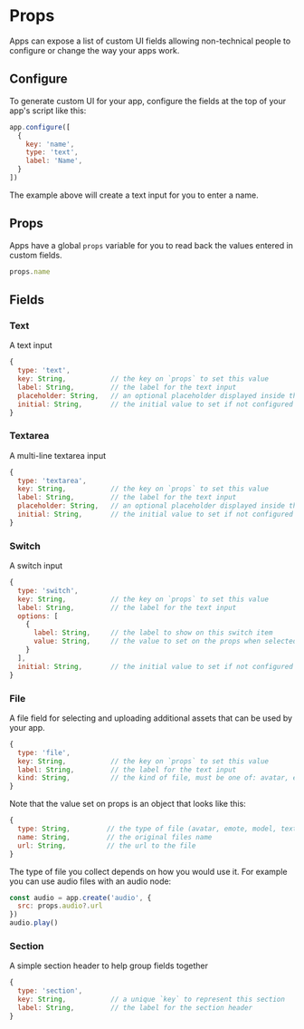 # Props

Apps can expose a list of custom UI fields allowing non-technical people to configure or change the way your apps work.

## Configure

To generate custom UI for your app, configure the fields at the top of your app's script like this:

```jsx
app.configure([
  {
    key: 'name',
    type: 'text',
    label: 'Name',
  }
])
```

The example above will create a text input for you to enter a name.

## Props

Apps have a global `props` variable for you to read back the values entered in custom fields.

```jsx
props.name
```

## Fields

### Text

A text input

```jsx
{
  type: 'text',
  key: String,           // the key on `props` to set this value
  label: String,         // the label for the text input
  placeholder: String,   // an optional placeholder displayed inside the input
  initial: String,       // the initial value to set if not configured
}
```

### Textarea

A multi-line textarea input

```jsx
{
  type: 'textarea',
  key: String,           // the key on `props` to set this value
  label: String,         // the label for the text input
  placeholder: String,   // an optional placeholder displayed inside the input
  initial: String,       // the initial value to set if not configured
}
```

### Switch

A switch input

```jsx
{
  type: 'switch',
  key: String,           // the key on `props` to set this value
  label: String,         // the label for the text input
  options: [
    {
      label: String,     // the label to show on this switch item
      value: String,     // the value to set on the props when selected
    }
  ],
  initial: String,       // the initial value to set if not configured
}
```

### File

A file field for selecting and uploading additional assets that can be used by your app.

```jsx
{
  type: 'file',
  key: String,           // the key on `props` to set this value
  label: String,         // the label for the text input
  kind: String,          // the kind of file, must be one of: avatar, emote, model, texture, hdr, audio
}
```

Note that the value set on props is an object that looks like this:

```jsx
{
  type: String,         // the type of file (avatar, emote, model, texture, hdr, audio)
  name: String,         // the original files name
  url: String,          // the url to the file
}
```

The type of file you collect depends on how you would use it. For example you can use audio files with an audio node:

```jsx
const audio = app.create('audio', {
  src: props.audio?.url
})
audio.play()
```

### Section

A simple section header to help group fields together

```jsx
{
  type: 'section',
  key: String,           // a unique `key` to represent this section
  label: String,         // the label for the section header
}
```